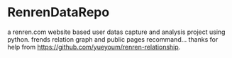 ﻿RenrenDataRepo
=========

a renren.com website based user datas capture and analysis project using python.
frends relation graph and public pages recommand...
thanks for help from https://github.com/yueyoum/renren-relationship.
